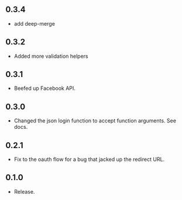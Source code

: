 ## 0.3.4

- add deep-merge

## 0.3.2

- Added more validation helpers

## 0.3.1

- Beefed up Facebook API.

## 0.3.0

- Changed the json login function to accept function arguments. See
  docs.

## 0.2.1

- Fix to the oauth flow for a bug that jacked up the redirect URL.

## 0.1.0

- Release.
